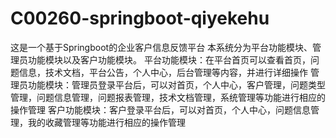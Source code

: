 # C00260-springboot-qiyekehu
这是一个基于Springboot的企业客户信息反馈平台 本系统分为平台功能模块、管理员功能模块以及客户功能模块。 平台功能模块：在平台首页可以查看首页，问题信息，技术文档，平台公告，个人中心，后台管理等内容，并进行详细操作 管理员功能模块：管理员登录平台后，可以对首页，个人中心，客户管理，问题类型管理，问题信息管理，问题报表管理，技术文档管理，系统管理等功能进行相应的操作管理 客户功能模块：客户登录平台后，可以对首页，个人中心，问题信息管理，我的收藏管理等功能进行相应的操作管理
